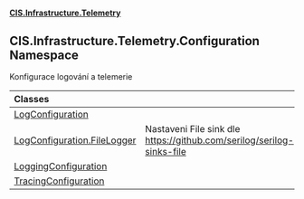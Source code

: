 #### [CIS.Infrastructure.Telemetry](index.md 'index')

## CIS.Infrastructure.Telemetry.Configuration Namespace

Konfigurace logování a telemerie

| Classes | |
| :--- | :--- |
| [LogConfiguration](CIS.Infrastructure.Telemetry.Configuration.LogConfiguration.md 'CIS.Infrastructure.Telemetry.Configuration.LogConfiguration') | |
| [LogConfiguration.FileLogger](CIS.Infrastructure.Telemetry.Configuration.LogConfiguration.FileLogger.md 'CIS.Infrastructure.Telemetry.Configuration.LogConfiguration.FileLogger') | Nastaveni File sink dle https://github.com/serilog/serilog-sinks-file |
| [LoggingConfiguration](CIS.Infrastructure.Telemetry.Configuration.LoggingConfiguration.md 'CIS.Infrastructure.Telemetry.Configuration.LoggingConfiguration') | |
| [TracingConfiguration](CIS.Infrastructure.Telemetry.Configuration.TracingConfiguration.md 'CIS.Infrastructure.Telemetry.Configuration.TracingConfiguration') | |

